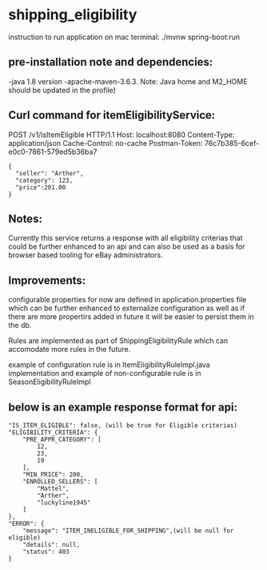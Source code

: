 # shipping_eligibility

instruction to run application on mac terminal: ./mvnw spring-boot:run 

pre-installation note and dependencies:
---------------------------------------
-java 1.8 version 
-apache-maven-3.6.3. 
Note: Java home and M2_HOME should be updated in the profile)

Curl command for itemEligibilityService:
----------------------------------------
POST /v1/isItemEligible HTTP/1.1
Host: localhost:8080
Content-Type: application/json
Cache-Control: no-cache
Postman-Token: 76c7b385-6cef-e0c0-7861-579ed5b36ba7

    {
      "seller": "Arther",
      "category": 123,
      "price":201.00
    }
    
Notes:
------
Currently this service returns a response with all eligibility criterias that could be further enhanced to an api and can also be used as a basis for browser based tooling for eBay administrators.

Improvements:
-------------
configurable properties for now are defined in application.properties file which can be further enhanced to externalize configuration as well as if there are more propertirs added in future it will be easier to persist them in the db.

Rules are implemented as part of ShippingEligibilityRule which can accomodate more rules in the future.

example of configuration rule is in ItemEligibilityRuleImpl.java implementation 
and example of non-configurable rule is in SeasonEligibilityRuleImpl


below is an example response format for api:
-------------------------------------
    "IS_ITEM_ELIGIBLE": false, (will be true for Eligible criterias)
    "ELIGIBILITY_CRITERIA": {
        "PRE_APPR_CATEGORY": [
            12,
            23,
            19
        ],
        "MIN_PRICE": 200,
        "ENROLLED_SELLERS": [
            "Mattel",
            "Arther",
            "luckyline1945"
        ]
    },
    "ERROR": {
        "message": "ITEM_INELIGIBLE_FOR_SHIPPING",(will be null for eligible)
        "details": null,
        "status": 403 
    }


